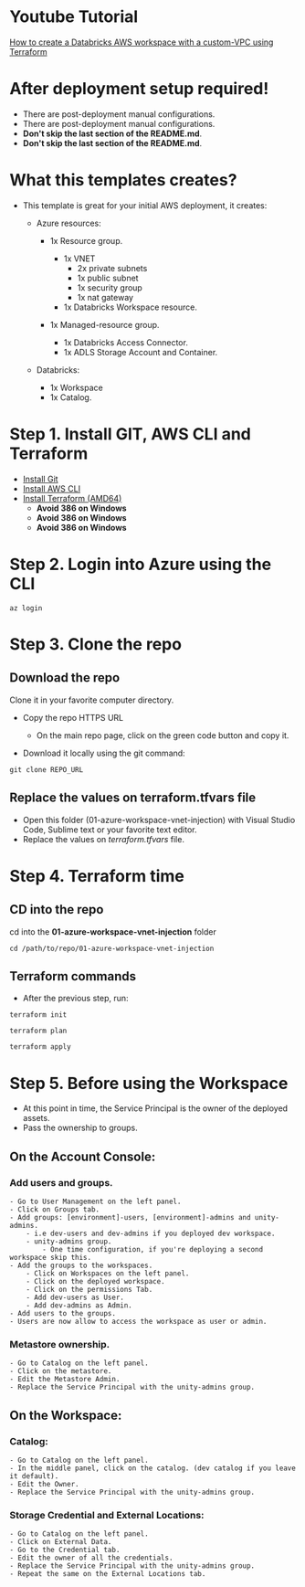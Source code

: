 # Youtube Tutorial

[How to create a Databricks AWS workspace with a custom-VPC using Terraform
](https://www.youtube.com/watch?v=jVMgw0_Z3h8)

# After deployment setup required!

* There are post-deployment manual configurations.
* There are post-deployment manual configurations.
* **Don't skip the last section of the README.md**.
* **Don't skip the last section of the README.md**.

# What this templates creates?

- This template is great for your initial AWS deployment, it creates:
    - Azure resources:
        - 1x Resource group.
            - 1x VNET
                - 2x private subnets
                - 1x public subnet
                - 1x security group
                - 1x nat gateway
            - 1x Databricks Workspace resource.
        
        - 1x Managed-resource group.
            - 1x Databricks Access Connector.
            - 1x ADLS Storage Account and Container.

    - Databricks:
        - 1x Workspace
        - 1x Catalog.

# Step 1. Install GIT, AWS CLI and Terraform

- [Install Git](https://git-scm.com/book/en/v2/Getting-Started-Installing-Git)
- [Install AWS CLI](https://docs.aws.amazon.com/cli/latest/userguide/getting-started-install.html)
- [Install Terraform (AMD64)](https://developer.hashicorp.com/terraform/install)
    - **Avoid 386 on Windows**
    - **Avoid 386 on Windows**
    - **Avoid 386 on Windows**

# Step 2. Login into Azure using the CLI

```console
az login
```

# Step 3. Clone the repo

## Download the repo

Clone it in your favorite computer directory.

- Copy the repo HTTPS URL
    - On the main repo page, click on the green code button and copy it.

- Download it locally using the git command:
```console
git clone REPO_URL
```

## Replace the values on **terraform.tfvars** file

- Open this folder (01-azure-workspace-vnet-injection) with Visual Studio Code, Sublime text or your favorite text editor.
- Replace the values on *terraform.tfvars* file.


# Step 4. Terraform time

## CD into the repo

cd into the **01-azure-workspace-vnet-injection** folder
```console
cd /path/to/repo/01-azure-workspace-vnet-injection
```

## Terraform commands

- After the previous step, run:

```console
terraform init
```

```console
terraform plan
```

```console
terraform apply
```

# Step 5. Before using the Workspace

- At this point in time, the Service Principal is the owner of the deployed assets.
- Pass the ownership to groups.

## On the Account Console:

### Add users and groups.
    - Go to User Management on the left panel.
    - Click on Groups tab.
    - Add groups: [environment]-users, [environment]-admins and unity-admins.
        - i.e dev-users and dev-admins if you deployed dev workspace.
        - unity-admins group.
            - One time configuration, if you're deploying a second workspace skip this.
    - Add the groups to the workspaces.
        - Click on Workspaces on the left panel.
        - Click on the deployed workspace.
        - Click on the permissions Tab.
        - Add dev-users as User.
        - Add dev-admins as Admin.
    - Add users to the groups.
    - Users are now allow to access the workspace as user or admin.

### Metastore ownership.
    - Go to Catalog on the left panel.
    - Click on the metastore.
    - Edit the Metastore Admin.
    - Replace the Service Principal with the unity-admins group.

## On the Workspace:

### Catalog:
    - Go to Catalog on the left panel.
    - In the middle panel, click on the catalog. (dev catalog if you leave it default).
    - Edit the Owner.
    - Replace the Service Principal with the unity-admins group.

### Storage Credential and External Locations:
    - Go to Catalog on the left panel.
    - Click on External Data.
    - Go to the Credential tab.
    - Edit the owner of all the credentials.
    - Replace the Service Principal with the unity-admins group.
    - Repeat the same on the External Locations tab.